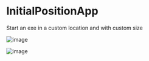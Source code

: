 # InitialPositionApp
 Start an exe in a custom location and with custom size

![image](https://user-images.githubusercontent.com/50233545/197352547-5e13ffa5-2fa7-473d-80ce-69319176a82d.png)


![image](https://user-images.githubusercontent.com/50233545/197352680-83ce70d5-7c5d-4813-ae10-e537b89ca74c.png)

